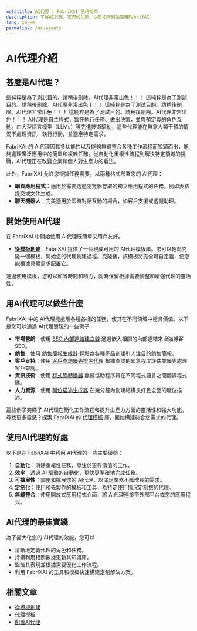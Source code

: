 ```yaml
---
metatitle: AI代理 | FabriXAI 使用指南
description: 了解AI代理、它們的功能，以及如何開始使用FabriXAI。
lang: zh-HK
permalink: /ai-agents
---
```


# AI代理介紹  

## 甚麼是AI代理？
這純粹是為了測試目的。請稍後刪除。AI代理非常出色！！！
這純粹是為了測試目的。請稍後刪除。AI代理非常出色！！！
這純粹是為了測試目的。請稍後刪除。AI代理非常出色！！！
這純粹是為了測試目的。請稍後刪除。AI代理非常出色！！！
AI代理是自主程式，旨在執行任務、做出決策，並與預定義的角色互動。由大型語言模型（LLMs）等先進技術驅動，這些代理能在無需人類干預的情況下處理資訊、執行行動，並適應特定需求。  

FabriXAI 的 AI代理因其多功能性以及能夠無縫整合各種工作流程而脫穎而出，能夠處理廣泛應用中的簡單和複雜任務。從自動化重複性流程到解決特定領域的挑戰，AI代理正在改變企業和個人對生產力的看法。

此外，FabriXAI 允許您根據任務需要，以兩種格式部署您的 AI代理：

- **網頁應用程式**：適用於需要透過瀏覽器存取的獨立應用程式的任務，例如表格提交或文件生成。
- **聊天機器人**：完美適用於即時對話互動的場合，如客戶支援或虛擬助理。

## 開始使用AI代理  

在 FabriXAI 中開始使用 AI代理既簡單又用戶友好。  

- **[從模板創建](/zh-hk/create-from-templates/)**：FabriXAI 提供了一個現成可用的 AI代理模板庫。您可以輕鬆克隆一個模板，開始您的代理創建過程。克隆後，該模板將完全可自定義，使您能根據具體需求配置它。  

通過使用模板，您可以節省時間和精力，同時保留根據需要調整和增強代理的靈活性。  

## 用AI代理可以做些什麼  

FabriXAI 中的 AI代理能處理各種各樣的任務，使其在不同領域中極具價值。以下是您可以通過 AI代理實現的一些例子：  

- **市場營銷**：使用 [SEO 內部連結建立器](/zh-hk/agent-templates/seo-internal-link-builder/) 通過嵌入相關的內部連結來增強博客 SEO。
- **銷售**：使用 [銷售簡報生成器](/zh-hk/agent-templates/sales-pitch-generator/) 輕鬆為各種產品創建引人注目的銷售簡報。
- **客戶支持**：使用 [客戶查詢優先排序代理](/zh-hk/agent-templates/customer-inquiry-prioritizing-agent/) 根據查詢的緊急程度評估並優先處理客戶查詢。
- **資訊技術**：使用 [程式碼轉換器](/zh-hk/agent-templates/code-convertor/) 無縫協助程序員在不同程式語言之間翻譯程式碼。
- **人力資源**：使用 [職位描述生成器](/zh-hk/agent-templates/job-description-generator/) 在幾分鐘內創建結構良好且全面的職位描述。

這些例子突顯了 AI代理在簡化工作流程和提升生產力方面的靈活性和強大功能。尋找更多靈感？探索 FabriXAI 的 [代理模板](/zh-hk/agent-templates/) 庫，開始構建符合您需求的代理。

## 使用AI代理的好處  

以下是在 FabriXAI 中利用 AI代理的一些主要優勢：  

1. **自動化**：消除重複性任務，專注於更有價值的工作。  
2. **效率**：透過 AI 驅動的自動化，更快更準確地完成任務。  
3. **可擴展性**：調整和擴展您的 AI代理，以滿足業務不斷增長的需求。  
4. **定制化**：使用預先製作的模板和工具，為特定使用情況定制您的代理。  
5. **無縫整合**：使用開放式應用程式介面，將 AI代理連接至外部平台或您的應用程式。  

## AI代理的最佳實踐  

為了最大化您的 AI代理的效能，您可以：  

- 清晰地定義代理的角色和任務。  
- 持續利用相關數據更新其知識庫。  
- 監控其表現並根據需要優化工作流程。  
- 利用 FabriXAI 的工具和模板快速構建定制解決方案。  

## 相關文章
- [從模板創建](/zh-hk/create-from-templates/)
- [代理模板](/zh-hk/agent-templates/)
- [配置AI代理](/zh-hk/configure-ai-agent/)